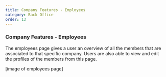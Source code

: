```yaml
---
title: Company Features - Employees
category: Back Office
order: 13
---
```


### Company Features - Employees

The employees page gives a user an overview of all the members that are associated to that specific company. Users are also able to view and edit the profiles of the members from this page.

[image of employees page]
